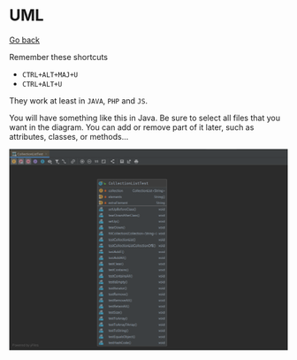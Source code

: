 # UML

[Go back](../menus.md)

Remember these shortcuts

* ``CTRL+ALT+MAJ+U``
* ``CTRL+ALT+U``

They work at least in ``JAVA``, `PHP` and `JS`.

You will have something like this in Java. Be sure
to select all files that you want in the diagram. You
can add or remove part of it later, such as attributes,
classes, or methods...

![uml-jetbrains](uml/example.png)